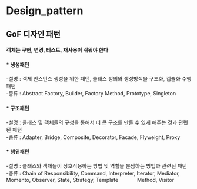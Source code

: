 # Design_pattern
<div>
  <h2>GoF 디자인 패턴</h2>
  <h4>객체는 구현, 변경, 테스트, 재사용이 쉬워야 한다</h4>
  <h4>* 생성패턴</h4>
  <label>-설명 : 객체 인스턴스 생성을 위한 패턴, 클래스 정의와 생성방식을 구조화, 캡슐화 수행패턴</label>
  <br>
  <label>-종류 : Abstract Factory, Builder, Factory Method, Prototype, Singleton</label>
  <br>
  <h4>* 구조패턴</h4>
  <label>-설명 : 클래스 및 객체들의 구성을 통해서 더 큰 구조를 만들 수 있게 해주는 것과 관련된 패턴</label>
  <br>
  <label>-종류 : Adapter, Bridge, Composite, Decorator, Facade, Flyweight, Proxy</label>
  <br>
  <h4>* 행위패턴</h4>
  <label>-설명 : 클래스와 객체들이 상호작용하는 방법 및 역할을 분담하는 방법과 관련된 패턴</label>
  <br>
  <label>-종류 : Chain of Responsibility, Command, Interpreter, Iterator, Mediator, Momento, Observer, State, Strategy, Template &nbsp;&nbsp;&nbsp;&nbsp;&nbsp;&nbsp;&nbsp;&nbsp;&nbsp;&nbsp;&nbsp;&nbsp;Method, Visitor</label>
</div>
